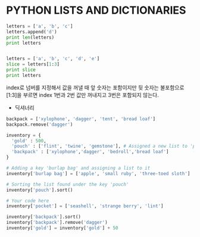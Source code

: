 # PYTHON LISTS AND DICTIONARIES

```python
letters = ['a', 'b', 'c']
letters.append('d')
print len(letters)
print letters


letters = ['a', 'b', 'c', 'd', 'e']
slice = letters[1:3]
print slice
print letters
```
index로 넘버를 지정해서 값을 꺼낼 때 앞 숫자는 포함이지만 뒷 숫자는 불포함으로 [1:3]을 부르면 index 1번과 2번 값만 꺼내지고 3번은 포함되지 않는다.


- 딕셔너리
```python
backpack = ['xylophone', 'dagger', 'tent', 'bread loaf']
backpack.remove('dagger')

inventory = {
  'gold' : 500,
  'pouch' : ['flint', 'twine', 'gemstone'], # Assigned a new list to 'pouch' key
  'backpack' : ['xylophone','dagger', 'bedroll','bread loaf']
}

# Adding a key 'burlap bag' and assigning a list to it
inventory['burlap bag'] = ['apple', 'small ruby', 'three-toed sloth']

# Sorting the list found under the key 'pouch'
inventory['pouch'].sort()

# Your code here
inventory['pocket'] = ['seashell', 'strange berry', 'lint']

inventory['backpack'].sort()
inventory['backpack'].remove('dagger')
inventory['gold'] = inventory['gold'] + 50
```
